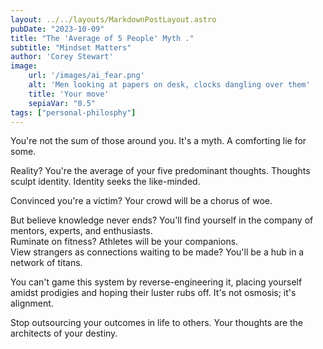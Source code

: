 ```yaml
---
layout: ../../layouts/MarkdownPostLayout.astro
pubDate: "2023-10-09"
title: "The 'Average of 5 People' Myth ."
subtitle: "Mindset Matters"
author: 'Corey Stewart'
image:
    url: '/images/ai_fear.png' 
    alt: 'Men looking at papers on desk, clocks dangling over them'
    title: 'Your move'
    sepiaVar: "0.5"
tags: ["personal-philosphy"]
---
```

You're not the sum of those around you. It's a myth. A comforting lie for some.

Reality? You're the average of your five predominant thoughts. Thoughts sculpt identity. Identity seeks the like-minded.

Convinced you're a victim? Your crowd will be a chorus of woe.

But believe knowledge never ends? You'll find yourself in the company of mentors, experts, and enthusiasts.<br> 
Ruminate on fitness? Athletes will be your companions.<br>
View strangers as connections waiting to be made? You'll be a hub in a network of titans.<br>

You can't game this system by reverse-engineering it, placing yourself amidst prodigies and hoping their luster rubs off. It's not osmosis; it's alignment.

Stop outsourcing your outcomes in life to others. Your thoughts are the architects of your destiny.